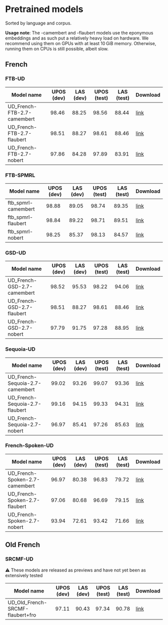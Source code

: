 # Pretrained models

Sorted by language and corpus.

**Usage note**: The -camembert and -flaubert models use the eponymous embeddings and as such put a
relatively heavy load on hardware. We recommend using them on GPUs with at least 10 GiB memory. Otherwise,
running them on CPUs is still possible, albeit slow.

## French

### FTB-UD

| Model name                  | UPOS (dev) | LAS (dev) | UPOS (test) | LAS (test) | Download                            |
| --------------------------- | ---------- | --------- | ----------- | ---------- | ----------------------------------- |
| UD_French-FTB-2.7-camembert | 98.46      |88.25      |98.56      |88.44      | [link][UD_French-FTB-2.7-camembert] |
| UD_French-FTB-2.7-flaubert  | 98.51      |88.27      |98.61      |88.46      | [link][UD_French-FTB-2.7-flaubert]  |
| UD_French-FTB-2.7-nobert    | 97.86      |84.28      |97.89      |83.91      | [link][UD_French-FTB-2.7-nobert]    |

[UD_French-FTB-2.7-camembert]: https://sharedocs.huma-num.fr/wl/?id=qu7IhWYrISIcQDrHUzcf774JkCXfyBI1

[UD_French-FTB-2.7-flaubert]: https://sharedocs.huma-num.fr/wl/?id=6b2tnCQf9HFTEZsdnTmnEvAbloPubjNV

[UD_French-FTB-2.7-nobert]: https://sharedocs.huma-num.fr/wl/?id=lCtafL0B6z53Rxc6MXbJM2d4kpZq0p0e

### FTB-SPMRL

| Model name          | UPOS (dev) | LAS (dev) | UPOS (test) | LAS (test) | Download                    |
| ------------------- | ---------- | --------- | ----------- | ---------- | --------------------------- |
| ftb_spmrl-camembert | 98.88      |89.05      |98.74      |89.35      | [link][ftb_spmrl-camembert] |
| ftb_spmrl-flaubert  | 98.84      |89.22      |98.71      |89.51      | [link][ftb_spmrl-flaubert]  |
| ftb_spmrl-nobert    | 98.25      |85.37      |98.13      |84.57      | [link][ftb_spmrl-nobert]    |

[ftb_spmrl-camembert]: https://sharedocs.huma-num.fr/wl/?id=CkLcU78r5JZ6hDZ5OBuyUJM9ffh6ksgn

[ftb_spmrl-flaubert]: https://sharedocs.huma-num.fr/wl/?id=Hqv26oIWT4cSqSET5OTo82rxxfCTrTln

[ftb_spmrl-nobert]: https://sharedocs.huma-num.fr/wl/?id=8620wtCFnVcvmuP6i2njblOd4dXdGtmV

### GSD-UD

| Model name                  | UPOS (dev) | LAS (dev) | UPOS (test) | LAS (test) | Download                            |
| --------------------------- | ---------- | --------- | ----------- | ---------- | ----------------------------------- |
| UD_French-GSD-2.7-camembert | 98.52      |95.53      |98.22      |94.06      | [link][UD_French-GSD-2.7-camembert] |
| UD_French-GSD-2.7-flaubert  | 98.51      |88.27      |98.61      |88.46      | [link][UD_French-GSD-2.7-flaubert]  |
| UD_French-GSD-2.7-nobert    | 97.79      |91.75      |97.28      |88.95      | [link][UD_French-GSD-2.7-nobert]    |

[UD_French-GSD-2.7-camembert]: https://sharedocs.huma-num.fr/wl/?id=3Ax0VXpnsmUuzqTHPnunBnUVW6AgS1rC

[UD_French-GSD-2.7-flaubert]: https://sharedocs.huma-num.fr/wl/?id=5u7UgVA9cN3GHI6VmyUTvmQI6iDyyU8S

[UD_French-GSD-2.7-nobert]: https://sharedocs.huma-num.fr/wl/?id=xTQ6Bt1EiKakjLsn9xUUe7UGDcXjeu19

### Sequoia-UD

| Model name                      | UPOS (dev) | LAS (dev) | UPOS (test) | LAS (test) | Download                                |
| ------------------------------- | ---------- | --------- | ----------- | ---------- | --------------------------------------- |
| UD_French-Sequoia-2.7-camembert | 99.02      |93.26      |99.07      |93.36      | [link][UD_French-Sequoia-2.7-camembert] |
| UD_French-Sequoia-2.7-flaubert  | 99.16      |94.15      |99.33      |94.31      | [link][UD_French-Sequoia-2.7-flaubert]  |
| UD_French-Sequoia-2.7-nobert    | 96.97      |85.41      |97.26      |85.63      | [link][UD_French-Sequoia-2.7-nobert]    |

[UD_French-Sequoia-2.7-camembert]: https://sharedocs.huma-num.fr/wl/?id=GW5ue77TNS99lQAZJ8fb5ujtj1rEmBfj

[UD_French-Sequoia-2.7-flaubert]: https://sharedocs.huma-num.fr/wl/?id=z6NYjiGPVVzOEfTJQ5pQFRYfvpbzVcQq

[UD_French-Sequoia-2.7-nobert]: https://sharedocs.huma-num.fr/wl/?id=TLhIy5ShxzEOPBUd8YaftFSI99E1qxQk

### French-Spoken-UD

| Model name                     | UPOS (dev) | LAS (dev) | UPOS (test) | LAS (test) | Download                               |
| ------------------------------ | ---------- | --------- | ----------- | ---------- | -------------------------------------- |
| UD_French-Spoken-2.7-camembert | 96.97      |80.38      |96.83      |79.72      | [link][UD_French-Spoken-2.7-camembert] |
| UD_French-Spoken-2.7-flaubert  | 97.06      |80.68      |96.69      |79.15      | [link][UD_French-Spoken-2.7-flaubert]  |
| UD_French-Spoken-2.7-nobert    | 93.94      |72.61      |93.42      |71.66      | [link][UD_French-Spoken-2.7-nobert]    |

[UD_French-Spoken-2.7-camembert]: https://sharedocs.huma-num.fr/wl/?id=MiCoXaMelAQEzxZGzzKTrSGmCIGfNwFd

[UD_French-Spoken-2.7-flaubert]: https://sharedocs.huma-num.fr/wl/?id=x6BswC571NYGO2760Imz4ShtgURajIua

[UD_French-Spoken-2.7-nobert]: https://sharedocs.huma-num.fr/wl/?id=2g7oP1qGb1gxH6M2fjEnRi0N6UNVBh6H

## Old French

### SRCMF-UD

⚠ These models are released as previews and have not yet been as extensively tested

| Model name                       | UPOS (dev) | LAS (dev) | UPOS (test) | LAS (test) | Download                                 |
| -------------------------------- | ---------- | --------- | ----------- | ---------- | ---------------------------------------- |
| UD_Old_French-SRCMF-flaubert+fro | 97.11      | 90.43     | 97.34       | 90.78      | [link][UD_Old_French-SRCMF-flaubert+fro] |

[UD_Old_French-SRCMF-flaubert+fro]: https://sharedocs.huma-num.fr/wl/?id=cCWgzz3vQn5PacxKUDjjDpILvJeX0B14